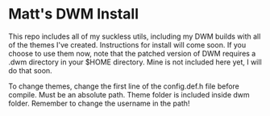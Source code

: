 # Matt's DWM Install

This repo includes all of my suckless utils, including my DWM builds with all of the themes I've created. Instructions for install will come soon. If you choose to use them now, note that the patched version of DWM requires a .dwm directory in your $HOME directory. Mine is not included here yet, I will do that soon.

To change themes, change the first line of the config.def.h file before compile. Must be an absolute path. Theme folder is included inside dwm folder. Remember to change the username in the path!
